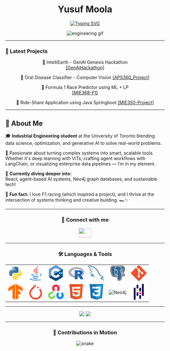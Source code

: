 <h1 align="center">Yusuf Moola</h1>

<div align="center">
  <a href="https://github.com/ymoola" style="display: inline-block;">
    <img src="https://readme-typing-svg.demolab.com?font=Fira+Code&weight=700&duration=4000&pause=1000&color=36BCF7&center=true&vCenter=true&width=600&lines=Industrial+Engineering+@+UofT;AI+Enthusiast+%7C+Optimization+Nerd" alt="Typing SVG">
  </a>
</div>

<p align="center">
  <img src="https://media.giphy.com/media/L8K62iTDkzGX6/giphy.gif" alt="engineering gif" />
</p>

---

### 🚀 Latest Projects
<div align="center">

🔹 IntelliEarth - GenAI Genesis Hackathon  
<a href="https://github.com/ymoola/GenAiHackathon" target="_blank">[GenAiHackathon]</a>

🔹 Oral Disease Classifier - Computer Vision
<a href="https://github.com/ymoola/APS360_Project" target="_blank">[APS360_Project]</a>

🔹 Formula 1 Race Predictor using ML + LP  
<a href="https://github.com/ymoola/MIE368-F1" target="_blank">[MIE368-F1]</a>

🔹 Ride-Share Application using Java Springboot
<a href="https://github.com/ymoola/MIE350-Project" target="_blank">[MIE350-Project]</a>

</div>

---

## 💫 About Me

🎓 **Industrial Engineering student** at the University of Toronto blending data science, optimization, and generative AI to solve real-world problems.

🧠 Passionate about turning complex systems into smart, scalable tools. Whether it's deep learning with ViTs, crafting agent workflows with LangChain, or visualizing enterprise data pipelines — I’m in my element.

🌱 **Currently diving deeper into:**  
React, agent-based AI systems, Neo4j graph databases, and sustainable tech!

🧩 **Fun fact:** I love F1 racing (which inspired a project), and I thrive at the intersection of systems thinking and creative building. 🏎️✨

---

<h3 align="center">🔗 Connect with me</h3>
<p align="center">
  <a href="https://www.linkedin.com/in/yusuf-moola-853301189/" target="blank">
    <img src="https://raw.githubusercontent.com/rahuldkjain/github-profile-readme-generator/master/src/images/icons/Social/linked-in-alt.svg" height="30" width="40" />
  </a>
</p>

---

<h3 align="center">🛠️ Languages & Tools</h3>

<div align="center">
  <table>
    <tr align="center">
      <td><img src="https://raw.githubusercontent.com/devicons/devicon/master/icons/python/python-original.svg" width="50" alt="Python"/></td>
      <td><img src="https://raw.githubusercontent.com/devicons/devicon/master/icons/java/java-original.svg" width="50" alt="Java"/></td>
      <td><img src="https://raw.githubusercontent.com/devicons/devicon/master/icons/cplusplus/cplusplus-original.svg" width="50" alt="C++"/></td>
      <td><img src="https://raw.githubusercontent.com/devicons/devicon/master/icons/r/r-original.svg" width="50" alt="R"/></td>
      <td><img src="https://raw.githubusercontent.com/devicons/devicon/master/icons/mysql/mysql-original.svg" width="50" alt="MySQL"/></td>
      <td><img src="https://raw.githubusercontent.com/devicons/devicon/master/icons/postgresql/postgresql-original.svg" width="50" alt="PostgreSQL"/></td>
      <td><img src="https://raw.githubusercontent.com/devicons/devicon/master/icons/git/git-original.svg" width="50" alt="Git"/></td>
    </tr>
    <tr align="center">
      <td><img src="https://raw.githubusercontent.com/devicons/devicon/master/icons/tensorflow/tensorflow-original.svg" width="50" alt="TensorFlow"/></td>
      <td><img src="https://raw.githubusercontent.com/devicons/devicon/master/icons/pytorch/pytorch-original.svg" width="50" alt="PyTorch"/></td>
      <td><img src="https://raw.githubusercontent.com/devicons/devicon/master/icons/opencv/opencv-original.svg" width="50" alt="OpenCV"/></td>
      <td><img src="https://raw.githubusercontent.com/devicons/devicon/master/icons/html5/html5-original.svg" width="50" alt="HTML"/></td>
      <td><img src="https://raw.githubusercontent.com/devicons/devicon/master/icons/css3/css3-original.svg" width="50" alt="CSS"/></td>
      <td><img src="https://www.vectorlogo.zone/logos/neo4j/neo4j-icon.svg" width="50" alt="Neo4j"/></td>
      <td><img src="https://raw.githubusercontent.com/devicons/devicon/master/icons/pandas/pandas-original.svg" width="50" alt="Pandas"/>
    </tr>
  </table>
</div>

---

<p align="center">
  <img src="https://github-readme-stats.vercel.app/api/top-langs/?username=ymoola&layout=compact&theme=radical" width="420px" />
  <img src="https://github-readme-stats.vercel.app/api?username=ymoola&show_icons=true&theme=radical" width="420px" />
</p>

---

<div align="center">
  <h3>🐍 Contributions in Motion</h3>
  <picture>
    <source media="(prefers-color-scheme: dark)" srcset="https://raw.githubusercontent.com/ymoola/ymoola/output/github-contribution-grid-snake-dark.svg" />
    <source media="(prefers-color-scheme: light)" srcset="https://raw.githubusercontent.com/ymoola/ymoola/output/github-contribution-grid-snake.svg" />
    <img alt="snake" src="https://raw.githubusercontent.com/ymoola/ymoola/output/github-contribution-grid-snake.svg" />
  </picture>
</div>
